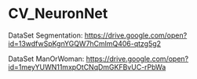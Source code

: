 # CV_NeuronNet
DataSet Segmentation: https://drive.google.com/open?id=13wdfwSpKgnYGQW7hCmlmQ406-qtzg5g2

DataSet ManOrWoman: https://drive.google.com/open?id=1meyYUWN11mxpOtCNqDmGKFBvUC-rPbWa
